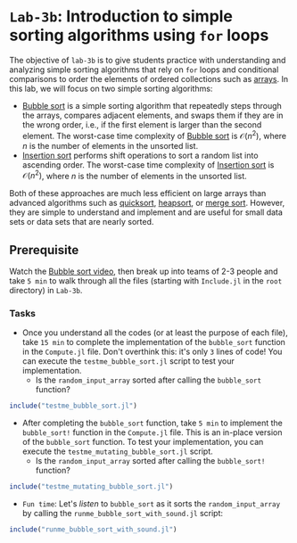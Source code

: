 # `Lab-3b`: Introduction to simple sorting algorithms using `for` loops
The objective of `lab-3b` is to give students practice with understanding and analyzing simple sorting algorithms that rely on `for` loops and conditional comparisons to order the elements of ordered collections such as [arrays](https://docs.julialang.org/en/v1/base/arrays/). In this lab, we will focus on two simple sorting algorithms:

* [Bubble sort](https://www.youtube.com/watch?v=uJLwnsLn0_Q) is a simple sorting algorithm that repeatedly steps through the arrays, compares adjacent elements, and swaps them if they are in the wrong order, i.e., if the first element is larger than the second element. The worst-case time complexity of [Bubble sort](https://www.youtube.com/watch?v=uJLwnsLn0_Q) is $\mathcal{O}(n^2)$, where $n$ is the number of elements in the unsorted list. 
* [Insertion sort](https://www.youtube.com/watch?v=nKzEJWbkPbQ) performs shift operations to sort a random list into ascending order. The worst-case time complexity of [Insertion sort](https://www.youtube.com/watch?v=nKzEJWbkPbQ) is $\mathcal{O}(n^2)$, where $n$ is the number of elements in the unsorted list.

Both of these approaches are much less efficient on large arrays than advanced algorithms such as [quicksort](https://en.wikipedia.org/wiki/Quicksort), [heapsort](https://en.wikipedia.org/wiki/Heapsort), or [merge sort](https://en.wikipedia.org/wiki/Merge_sort). However, they are simple to understand and implement and are useful for small data sets or data sets that are nearly sorted.

## Prerequisite
Watch the [Bubble sort video](https://www.youtube.com/watch?v=uJLwnsLn0_Q), then break up into teams of 2-3 people and take `5 min` to walk through all the files (starting with `Include.jl` in the `root` directory) in `Lab-3b`. 

### Tasks
* Once you understand all the codes (or at least the purpose of each file), take `15 min` to complete the implementation of the `bubble_sort` function in the `Compute.jl` file. Don't overthink this: it's only `3` lines of code! You can execute the `testme_bubble_sort.jl` script to test your implementation.
    * Is the `random_input_array` sorted after calling the `bubble_sort` function? 

```julia
include("testme_bubble_sort.jl")
```

* After completing the `bubble_sort` function, take `5 min` to implement the `bubble_sort!` function in the `Compute.jl` file. This is an in-place version of the `bubble_sort` function. To test your implementation, you can execute the `testme_mutating_bubble_sort.jl` script.
    * Is the `random_input_array` sorted after calling the `bubble_sort!` function? 

```julia
include("testme_mutating_bubble_sort.jl")
```

* `Fun time`: Let's _listen_ to `bubble_sort` as it sorts the `random_input_array` by calling the `runme_bubble_sort_with_sound.jl` script: 

```julia
include("runme_bubble_sort_with_sound.jl")
```

